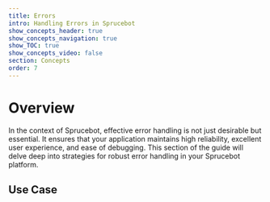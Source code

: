 ```yaml
---
title: Errors
intro: Handling Errors in Sprucebot
show_concepts_header: true
show_concepts_navigation: true
show_TOC: true
show_concepts_video: false
section: Concepts
order: 7
---
```


# Overview
In the context of Sprucebot, effective error handling is not just desirable but essential. It ensures that your application maintains high reliability, excellent user experience, and ease of debugging. This section of the guide will delve deep into strategies for robust error handling in your Sprucebot platform.


## Use Case